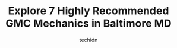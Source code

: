 ---
layout: ampstory
image: https://images.unsplash.com/photo-1534285686845-f2a7844e65b1?ixlib=rb-4.0.3&ixid=MnwxMjA3fDB8MHxwaG90by1wYWdlfHx8fGVufDB8fHx8&auto=format&fit=crop&w=640&h=853&q=80
author: techidn
featured: false
description: Trust your vehicles maintenance and repairs to the 7 best GMC Mechanic in Baltimore MD, USA. With their extensive experience, cutting-edge technology, and commitment to customer satisfactio
title: Explore 7 Highly Recommended GMC Mechanics in Baltimore MD
cover:
   title: Explore 7 Highly Recommended GMC Mechanics in Baltimore MD
   subtitle: Rickpate
   background: https://images.unsplash.com/photo-1534285686845-f2a7844e65b1?ixlib=rb-4.0.3&ixid=MnwxMjA3fDB8MHxwaG90by1wYWdlfHx8fGVufDB8fHx8&auto=format&fit=crop&w=640&h=853&q=80

pages: 
 - layout: thirds
   top: <h1>#1 Leading Edge Auto Body & Mechanical Repair</h1>
   bottom: "<p>Dan and the team at Leading Edge deserve 10/5 stars! This being the first time I ever dropped a vehicle off to a body shop through insurance, Leading Edge worked very har</p>"
   background: https://www.knot35.com/toplist/wp-content/uploads/2023/06/best-gmc-mechanic-1-in-baltimore-md-1685836234.jpeg
   backgroundblur: true
 - layout: thirds
   top: <h1>#2 Maven Motors</h1>
   bottom: "<p>4111 Primrose Ave, Baltimore, MD 21215, United States</p>"
   background: https://www.knot35.com/toplist/wp-content/uploads/2023/06/best-gmc-mechanic-2-in-baltimore-md-1685836234.jpeg
   cta:
      link: https://www.knot35.com/toplist/explore-7-highly-recommended-gmc-mechanics-in-baltimore-md/
      text: Explore 7 Highly Recommended GMC Mechanics in Baltimore MD
 - layout: thirds
   top: <h1>#3 Olympic Auto & Truck Service LLC</h1>
   bottom: "<p>4209 Ashland Ave, Baltimore, MD 21205, United States</p>"
   background: https://www.knot35.com/toplist/wp-content/uploads/2023/06/best-gmc-mechanic-3-in-baltimore-md-1685836235.jpeg
   cta:
      link: https://www.knot35.com/toplist/explore-7-highly-recommended-gmc-mechanics-in-baltimore-md/
      text: Explore 7 Highly Recommended GMC Mechanics in Baltimore MD
 - layout: thirds
   top: <h1>#4 EURO-TECH</h1>
   bottom: "<p>5937 Belair Rd, Baltimore, MD 21206, United States</p>"
   background: https://images.unsplash.com/photo-1524169358666-79f22534bc6e?ixlib=rb-4.0.3&ixid=MnwxMjA3fDB8MHxwaG90by1wYWdlfHx8fGVufDB8fHx8&auto=format&fit=crop&w=640&h=853&q=80
   cta:
      link: https://www.knot35.com/toplist/explore-7-highly-recommended-gmc-mechanics-in-baltimore-md/
      text: Explore 7 Highly Recommended GMC Mechanics in Baltimore MD
 - layout: thirds
   top: <h1>#5 Vinces Auto Repair & Sales</h1>
   bottom: "<p>4411 E Monument St, Baltimore, MD 21205, United States</p>"
   background: https://images.unsplash.com/photo-1531169509526-f8f1fdaa4a67?ixlib=rb-4.0.3&ixid=MnwxMjA3fDB8MHxwaG90by1wYWdlfHx8fGVufDB8fHx8&auto=format&fit=crop&w=640&h=853&q=80
   cta:
      link: https://www.knot35.com/toplist/explore-7-highly-recommended-gmc-mechanics-in-baltimore-md/
      text: Explore 7 Highly Recommended GMC Mechanics in Baltimore MD
 - layout: thirds
   top: <h1>#6 M & M Auto Services</h1>
   bottom: "<p>425 S Bond St, Baltimore, MD 21231, United States</p>"
   background: https://images.unsplash.com/photo-1522441815192-d9f04eb0615c?ixlib=rb-4.0.3&ixid=MnwxMjA3fDB8MHxwaG90by1wYWdlfHx8fGVufDB8fHx8&auto=format&fit=crop&w=640&h=853&q=80
   cta:
      link: https://www.knot35.com/toplist/explore-7-highly-recommended-gmc-mechanics-in-baltimore-md/
      text: Explore 7 Highly Recommended GMC Mechanics in Baltimore MD
 - layout: thirds
   top: <h1>#7 Bob Bell Chevrolet Service Baltimore</h1>
   bottom: "<p>1 Kane St, Baltimore, MD 21224, United States</p>"
   background: https://images.unsplash.com/photo-1580610447943-1bfbef5efe07?ixlib=rb-4.0.3&ixid=MnwxMjA3fDB8MHxwaG90by1wYWdlfHx8fGVufDB8fHx8&auto=format&fit=crop&w=640&h=853&q=80
   cta:
      link: https://www.knot35.com/toplist/explore-7-highly-recommended-gmc-mechanics-in-baltimore-md/
      text: Explore 7 Highly Recommended GMC Mechanics in Baltimore MD
 - layout: thirds
   middle: Continue reading...
   background: https://images.unsplash.com/photo-1541356665065-22676f35dd40?ixlib=rb-4.0.3&ixid=MnwxMjA3fDB8MHxwaG90by1wYWdlfHx8fGVufDB8fHx8&auto=format&fit=crop&w=640&h=853&q=80
   cta:
      link: https://www.knot35.com/toplist/explore-7-highly-recommended-gmc-mechanics-in-baltimore-md/
      text: Explore 7 Highly Recommended GMC Mechanics in Baltimore MD
      
---